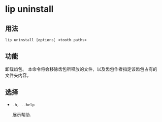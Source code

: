 # lip uninstall

## 用法

```shell
lip uninstall [options] <tooth paths>
```

## 功能

卸载齿包。
本命令将会移除齿包所释放的文件，以及齿包作者指定该齿包占有的文件夹内容。

## 选择

- `-h, --help`

  展示帮助.